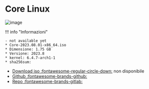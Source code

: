 
# Core Linux


![image](https://github.com/ArchItalia/site/assets/117321045/bc23d69f-66da-4023-86d6-c59404759c62)



!!! info "Informazioni"

    - not available yet
    * Core-2023.08.01-x86_64.iso
    * Dimensione: 1.75 GB
    * Versione: 2023.8
    * kernel: 6.4.7-arch1-1
    * sha256sum: 

- [Download iso :fontawesome-regular-circle-down:](#) non disponibile 
- [Github :fontawesome-brands-github:](https://github.com/ArchItalia/core-linux)
- [Repo :fontawesome-brands-gitlab:](https://gitlab.com/architalialinux/ai-repo)

